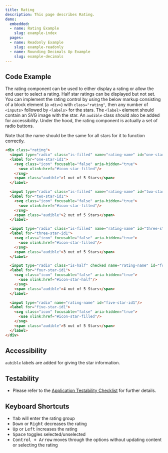 ```yaml
---
title: Rating
description: This page describes Rating.
demo:
  embedded:
  - name: Rating Example
    slug: example-index
  pages:
  - name: Readonly Example
    slug: example-readonly
  - name: Rounding Decimals Up Example
    slug: example-decimals
---
```


## Code Example

The rating component can be used to either display a rating or allow the end user to select a rating. Half star ratings can be displayed but not set. You can implement the rating control by using the below markup consisting of a block element (a `<div>`) with `class="rating"`, then any number of `<inputs>` followed by `<labels>` for the stars. The `<label>` element should contain an SVG image with the star. An `audible` class should also be added for accessibility. Under the hood, the rating component is actually a set of radio buttons.

Note that the name should be the same for all stars for it to function correctly.

```html
<div class="rating">
  <input type="radio" class="is-filled" name="rating-name" id="one-star-id1"/>
  <label for="one-star-id1">
    <svg class="icon" focusable="false" aria-hidden="true">
      <use xlink:href="#icon-star-filled"/>
    </svg>
    <span class="audible">1 out of 5 Stars</span>
  </label>

  <input type="radio" class="is-filled" name="rating-name" id="two-star-id1"/>
  <label for="two-star-id1">
    <svg class="icon" focusable="false" aria-hidden="true">
      <use xlink:href="#icon-star-filled"/>
    </svg>
    <span class="audible">2 out of 5 Stars</span>
  </label>

  <input type="radio" class="is-filled" name="rating-name" id="three-star-id1"/>
  <label for="three-star-id1">
    <svg class="icon" focusable="false" aria-hidden="true">
      <use xlink:href="#icon-star-filled"/>
    </svg>
    <span class="audible">3 out of 5 Stars</span>
  </label>

  <input type="radio" class="is-half" checked name="rating-name" id="four-star-id1"/>
  <label for="four-star-id1">
    <svg class="icon" focusable="false" aria-hidden="true">
      <use xlink:href="#icon-star-half"/>
    </svg>
    <span class="audible">4 out of 5 Stars</span>
  </label>

  <input type="radio" name="rating-name" id="five-star-id1"/>
  <label for="five-star-id1">
    <svg class="icon" focusable="false" aria-hidden="true">
      <use xlink:href="#icon-star-filled"/>
    </svg>
    <span class="audible">5 out of 5 Stars</span>
  </label>
</div>
```

## Accessibility

`aubible` labels are added for giving the star information.

## Testability

- Please refer to the [Application Testability Checklist](https://design.infor.com/resources/application-testability-checklist) for further details.

## Keyboard Shortcuts

- <kbd>Tab</kbd> will enter the rating group
- <kbd>Down</kbd> or <kbd>Right</kbd> decreases the rating
- <kbd>Up</kbd> or <kbd>Left</kbd> increases the rating
- <kbd>Space</kbd> toggles selected/unselected
- <kbd>Control + Arrow</kbd> moves through the options without updating content or selecting the rating
